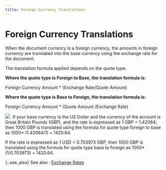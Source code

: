 ```yaml
---
title: Foreign Currency Translations
---
```


# Foreign Currency Translations


When the document currency is a foreign currency, the amounts in foreign  currency are translated into the base currency using the exchange rate  for the document.


The translation formula applied depends on the quote type.


**Where the quote type is Foreign to Base, the  translation formula is:**


Foreign Currency Amount \* (Exchange Rate/Quote Amount)


**Where the quote type is Base to Foreign, the  translation formula is:**


Foreign Currency Amount \* (Quote Amount /Exchange Rate)


![]({{site.acc_baseurl}}/img/example.gif)  If  your base currency is the US Dollar and the currency of the account is  Great Britain Pounds (GBP), and the rate is expressed as 1 GBP = 1.42064;  then 1000 GBP is translated using the formula for quote type foreign to  base as 1000\* (1.42064/1) = 1420.64.


If the rate is expressed as 1 USD = 0.703973  GBP, then 1000 GBP is translated using the formula for quote type base  to foreign as 1000\* (1/0.703973) = 1420.64.


{:.see_also}
See also
: [Exchange  Rates ]({{site.sc_chm}}/options/multicurrency/exchange-rates/set-up-exchange-rates/setting_up_exchange_rates.html)
